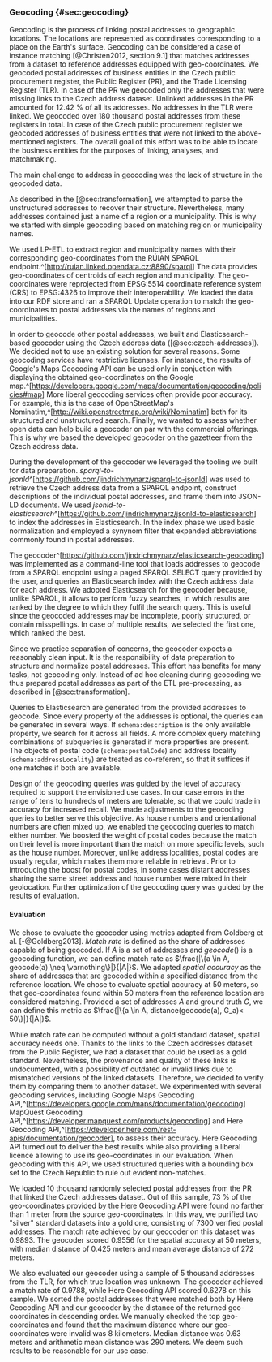 ### Geocoding {#sec:geocoding}

Geocoding is the process of linking postal addresses to geographic locations.
The locations are represented as coordinates corresponding to a place on the Earth's surface.
Geocoding can be considered a case of instance matching [@Christen2012, section 9.1] that matches addresses from a dataset to reference addresses equipped with geo-coordinates.
We geocoded postal addresses of business entities in the Czech public procurement register, the Public Register (PR), and the Trade Licensing Register (TLR).
In case of the PR we geocoded only the addresses that were missing links to the Czech address dataset.
Unlinked addresses in the PR amounted for 12.42 % of all its addresses.
No addresses in the TLR were linked.
We geocoded over 180 thousand postal addresses from these registers in total.
In case of the Czech public procurement register we geocoded addresses of business entities that were not linked to the above-mentioned registers.
The overall goal of this effort was to be able to locate the business entities for the purposes of linking, analyses, and matchmaking.

The main challenge to address in geocoding was the lack of structure in the geocoded data.
<!--
// We don't do geocoding of non-organization addresses that contain only `schema:description`, hence commented out.
87.22 % postal addresses in the Czech public procurement register have only unstructured `schema:description`.
-->
As described in the [@sec:transformation], we attempted to parse the unstructured addresses to recover their structure.
Nevertheless, many addresses contained just a name of a region or a municipality.
This is why we started with simple geocoding based on matching region or municipality names.

We used LP-ETL to extract region and municipality names with their corresponding geo-coordinates from the RÚIAN SPARQL endpoint.^[<http://ruian.linked.opendata.cz:8890/sparql>]
The data provides geo-coordinates of centroids of each region and municipality.
The geo-coordinates were reprojected from EPSG:5514 coordinate reference system (CRS) to EPSG:4326 to improve their interoperability.
We loaded the data into our RDF store and ran a SPARQL Update operation to match the geo-coordinates to postal addresses via the names of regions and municipalities.

In order to geocode other postal addresses, we built and Elasticsearch-based geocoder using the Czech address data ([@sec:czech-addresses]).
We decided not to use an existing solution for several reasons.
Some geocoding services have restrictive licenses.
For instance, the results of Google's Maps Geocoding API can be used only in conjuction with displaying the obtained geo-coordinates on the Google map.^[<https://developers.google.com/maps/documentation/geocoding/policies#map>]
More liberal geocoding services often provide poor accuracy.
For example, this is the case of OpenStreetMap's Nominatim,^[<http://wiki.openstreetmap.org/wiki/Nominatim>] both for its structured and unstructured search.
Finally, we wanted to assess whether open data can help build a geocoder on par with the commercial offerings.
This is why we based the developed geocoder on the gazetteer from the Czech address data.

During the development of the geocoder we leveraged the tooling we built for data preparation.
*sparql-to-jsonld*^[<https://github.com/jindrichmynarz/sparql-to-jsonld>] was used to retrieve the Czech address data from a SPARQL endpoint, construct descriptions of the individual postal addresses, and frame them into JSON-LD documents.
We used *jsonld-to-elasticsearch*^[<https://github.com/jindrichmynarz/jsonld-to-elasticsearch>] to index the addresses in Elasticsearch.
In the index phase we used basic normalization and employed a synynom filter that expanded abbreviations commonly found in postal addresses.

The geocoder^[<https://github.com/jindrichmynarz/elasticsearch-geocoding>] was implemented as a command-line tool that loads addresses to geocode from a SPARQL endpoint using a paged SPARQL SELECT query provided by the user, and queries an Elasticsearch index with the Czech address data for each address.
We adopted Elasticsearch for the geocoder because, unlike SPARQL, it allows to perform fuzzy searches, in which results are ranked by the degree to which they fulfil the search query.
This is useful since the geocoded addresses may be incomplete, poorly structured, or contain misspellings.
In case of multiple results, we selected the first one, which ranked the best.

Since we practice separation of concerns, the geocoder expects a reasonably clean input.
It is the responsibility of data preparation to structure and normalize postal addresses.
This effort has benefits for many tasks, not geocoding only.
Instead of ad hoc cleaning during geocoding we thus prepared postal addresses as part of the ETL pre-processing, as described in [@sec:transformation]. 

Queries to Elasticsearch are generated from the provided addresses to geocode.
Since every property of the addresses is optional, the queries can be generated in several ways.
If `schema:description` is the only available property, we search for it across all fields.
A more complex query matching combinations of subqueries is generated if more properties are present.
The objects of postal code (`schema:postalCode`) and address locality (`schema:addressLocality`) are treated as co-referent, so that it suffices if one matches if both are available.

Design of the geocoding queries was guided by the level of accuracy required to support the envisioned use cases.
In our case errors in the range of tens to hundreds of meters are tolerable, so that we could trade in accuracy for increased recall.
We made adjustments to the geocoding queries to better serve this objective.
As house numbers and orientational numbers are often mixed up, we enabled the geocoding queries to match either number.
We boosted the weight of postal codes because the match on their level is more important than the match on more specific levels, such as the house number.
Moreover, unlike address localities, postal codes are usually regular, which makes them more reliable in retrieval.
Prior to introducing the boost for postal codes, in some cases distant addresses sharing the same street address and house number were mixed in their geolocation.
Further optimization of the geocoding query was guided by the results of evaluation.

#### Evaluation

We chose to evaluate the geocoder using metrics adapted from Goldberg et al. [-@Goldberg2013].
*Match rate* is defined as the share of addresses capable of being geocoded.
If $A$ is a set of addresses and $geocode()$ is a geocoding function, we can define match rate as $\frac{|\{a \in A, geocode(a) \neq \varnothing\}|}{|A|}$.
We adapted *spatial accuracy* as the share of addresses that are geocoded within a specified distance from the reference location.
We chose to evaluate spatial accuracy at 50 meters, so that geo-coordinates found within 50 meters from the reference location are considered matching.
Provided a set of addresses $A$ and ground truth $G$, we can define this metric as $\frac{|\{a \in A, distance(geocode(a), G_a)< 50\}|}{|A|}$.

While match rate can be computed without a gold standard dataset, spatial accuracy needs one.
Thanks to the links to the Czech addresses dataset from the Public Register, we had a dataset that could be used as a gold standard.
Nevertheless, the provenance and quality of these links is undocumented, with a possibility of outdated or invalid links due to mismatched versions of the linked datasets.
Therefore, we decided to verify them by comparing them to another dataset.
We experimented with several geocoding services, including Google Maps Geocoding API,^[<https://developers.google.com/maps/documentation/geocoding>] MapQuest Geocoding API,^[<https://developer.mapquest.com/products/geocoding>] and Here Geocoding API,^[<https://developer.here.com/rest-apis/documentation/geocoder>], to assess their accuracy.
Here Geocoding API turned out to deliver the best results while also providing a liberal licence allowing to use its geo-coordinates in our evaluation.
When geocoding with this API, we used structured queries with a bounding box set to the Czech Republic to rule out evident non-matches.

We loaded 10 thousand randomly selected postal addresses from the PR that linked the Czech addresses dataset.
Out of this sample, 73 % of the geo-coordinates provided by the Here Geocoding API were found no farther than 1 meter from the source geo-coordinates.
In this way, we purified two "silver" standard datasets into a gold one, consisting of 7300 verified postal addresses.
The match rate achieved by our geocoder on this dataset was 0.9893.
The geocoder scored 0.9556 for the spatial accuracy at 50 meters, with median distance of 0.425 meters and mean average distance of 272 meters.
<!-- Spatial accuracy at 1 meter = 0.9507 -->

We also evaluated our geocoder using a sample of 5 thousand addresses from the TLR, for which true location was unknown.
The geocoder achieved a match rate of 0.9788, while Here Geocoding API scored 0.6278 on this sample.
We sorted the postal addresses that were matched both by Here Geocoding API and our geocoder by the distance of the returned geo-coordinates in descending order.
We manually checked the top geo-coordinates and found that the maximum distance where our geo-coordinates were invalid was 8 kilometers.
Median distance was 0.63 meters and arithmetic mean distance was 290 meters.
We deem such results to be reasonable for our use case.

<!--
We geocoded 49 635 postal addresses in the Czech public procurement register.
-->

<!--
Match rate for a sample of 5000 postal addresses from the Trade Licensing Register:
Here Geocoding API: 0.6278 
- Our geocoder: 0.9788
- Overlap: 0.6278
-->
